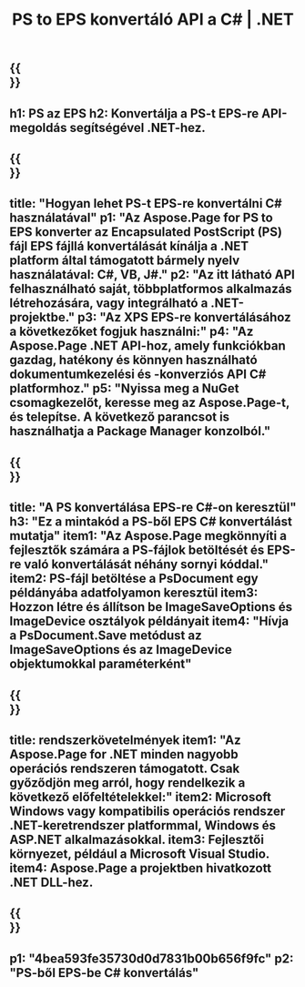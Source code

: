 ﻿---
translation: true
template: /_templates/_conversion-child-net.md
title: PS to EPS konvertáló API a C# |  .NET
url: /net/conversion/ps-to-eps/
description: Mintakód a PS-ből EPS-be C# konvertáláshoz. Használjon API-példakódot a PS-fájlok kötegelt EPS-vé konvertálásához VB.NET-en, Asp.NET-en vagy bármely .NET-alapú alkalmazáson belül.
informat: PS
outformat: EPS
otherformats: XPS EPS
---

{{<section banner>}}
---
h1: PS az EPS
h2: Konvertálja a PS-t EPS-re API-megoldás segítségével .NET-hez.
---

{{<section overview>}}
---
title: "Hogyan lehet PS-t EPS-re konvertálni C# használatával"
p1: "Az Aspose.Page for PS to EPS konverter az Encapsulated PostScript (PS) fájl EPS fájllá konvertálását kínálja a .NET platform által támogatott bármely nyelv használatával: C#, VB, J#."
p2: "Az itt látható API felhasználható saját, többplatformos alkalmazás létrehozására, vagy integrálható a .NET-projektbe."
p3: "Az XPS EPS-re konvertálásához a következőket fogjuk használni:"
p4: "Az Aspose.Page .NET API-hoz, amely funkciókban gazdag, hatékony és könnyen használható dokumentumkezelési és -konverziós API C# platformhoz."
p5: "Nyissa meg a NuGet csomagkezelőt, keresse meg az Aspose.Page-t, és telepítse. A következő parancsot is használhatja a Package Manager konzolból."
---

{{<section feature1>}}
---
title: "A PS konvertálása EPS-re C#-on keresztül"
h3: "Ez a mintakód a PS-ből EPS C# konvertálást mutatja"
item1: "Az Aspose.Page megkönnyíti a fejlesztők számára a PS-fájlok betöltését és EPS-re való konvertálását néhány sornyi kóddal."
item2: PS-fájl betöltése a PsDocument egy példányába adatfolyamon keresztül
item3: Hozzon létre és állítson be ImageSaveOptions és ImageDevice osztályok példányait
item4: "Hívja a PsDocument.Save metódust az ImageSaveOptions és az ImageDevice objektumokkal paraméterként"
---

{{<section feature2>}}
---
title: rendszerkövetelmények
item1: "Az Aspose.Page for .NET minden nagyobb operációs rendszeren támogatott. Csak győződjön meg arról, hogy rendelkezik a következő előfeltételekkel:"
item2: Microsoft Windows vagy kompatibilis operációs rendszer .NET-keretrendszer platformmal, Windows és ASP.NET alkalmazásokkal.
item3: Fejlesztői környezet, például a Microsoft Visual Studio.
item4: Aspose.Page a projektben hivatkozott .NET DLL-hez.
---

{{<section gist>}}
---
p1: "4bea593fe35730d0d7831b00b656f9fc"
p2: "PS-ből EPS-be C# konvertálás"
---

